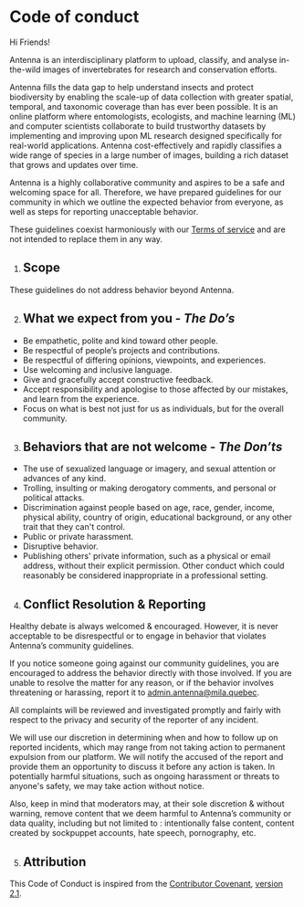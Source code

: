 # Code of conduct

Hi Friends!

Antenna is an interdisciplinary platform to upload, classify, and analyse in-the-wild images of invertebrates for research and conservation efforts.

Antenna fills the data gap to help understand insects and protect biodiversity by enabling the scale-up of data collection with greater spatial, temporal, and taxonomic coverage than has ever been possible. It is an online platform where entomologists, ecologists, and machine learning (ML) and computer scientists collaborate to build trustworthy datasets by implementing and improving upon ML research designed specifically for real-world applications. Antenna cost-effectively and rapidly classifies a wide range of species in a large number of images, building a rich dataset that grows and updates over time.

Antenna is a highly collaborative community and aspires to be a safe and welcoming space for all. Therefore, we have prepared guidelines for our community in which we outline the expected behavior from everyone, as well as steps for reporting unacceptable behavior.

These guidelines coexist harmoniously with our [Terms of service](/terms-of-service) and are not intended to replace them in any way.

1. ## Scope

These guidelines do not address behavior beyond Antenna.

2. ## What we expect from you - _The Do’s_

- Be empathetic, polite and kind toward other people.
- Be respectful of people’s projects and contributions.
- Be respectful of differing opinions, viewpoints, and experiences.
- Use welcoming and inclusive language.
- Give and gracefully accept constructive feedback.
- Accept responsibility and apologise to those affected by our mistakes, and learn from the experience.
- Focus on what is best not just for us as individuals, but for the overall community.

3. ## Behaviors that are not welcome - _The Don’ts_

- The use of sexualized language or imagery, and sexual attention or advances of any kind.
- Trolling, insulting or making derogatory comments, and personal or political attacks.
- Discrimination against people based on age, race, gender, income, physical ability, country of origin, educational background, or any other trait that they can't control.
- Public or private harassment.
- Disruptive behavior.
- Publishing others' private information, such as a physical or email address, without their explicit permission.
  Other conduct which could reasonably be considered inappropriate in a professional setting.

4. ## Conflict Resolution & Reporting

Healthy debate is always welcomed & encouraged. However, it is never acceptable to be disrespectful or to engage in behavior that violates Antenna’s community guidelines.

If you notice someone going against our community guidelines, you are encouraged to address the behavior directly with those involved. If you are unable to resolve the matter for any reason, or if the behavior involves threatening or harassing, report it to admin.antenna@mila.quebec.

All complaints will be reviewed and investigated promptly and fairly with respect to the privacy and security of the reporter of any incident.

We will use our discretion in determining when and how to follow up on reported incidents, which may range from not taking action to permanent expulsion from our platform. We will notify the accused of the report and provide them an opportunity to discuss it before any action is taken. In potentially harmful situations, such as ongoing harassment or threats to anyone's safety, we may take action without notice.

Also, keep in mind that moderators may, at their sole discretion & without warning, remove content that we deem harmful to Antenna’s community or data quality, including but not limited to : intentionally false content, content created by sockpuppet accounts, hate speech, pornography, etc.

5. ## Attribution

This Code of Conduct is inspired from the [Contributor Covenant](https://www.contributor-covenant.org/), [version 2.1](https://www.contributor-covenant.org/version/2/1/code_of_conduct.html).

